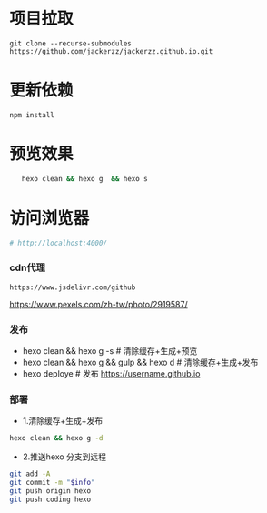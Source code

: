 # 项目拉取
```shell
git clone --recurse-submodules https://github.com/jackerzz/jackerzz.github.io.git
```
# 更新依赖
```
npm install
```
# 预览效果
```sh
   hexo clean && hexo g  && hexo s
```
# 访问浏览器
```sh
# http://localhost:4000/
```

### cdn代理
```
https://www.jsdelivr.com/github
```
https://www.pexels.com/zh-tw/photo/2919587/
### 发布

- hexo clean && hexo g -s    # 清除缓存+生成+预览
- hexo clean && hexo g && gulp  && hexo d    # 清除缓存+生成+发布
- hexo deploye         # 发布 https://username.github.io

### 部署
- 1.清除缓存+生成+发布
```sh
hexo clean && hexo g -d
```
- 2.推送hexo 分支到远程
```sh
git add -A
git commit -m "$info"
git push origin hexo
git push coding hexo
```